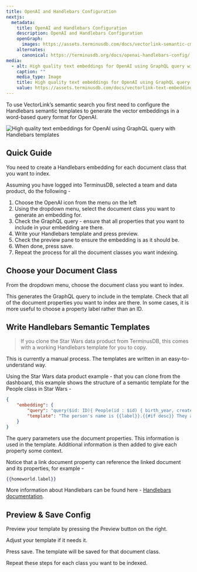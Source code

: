 ```yaml
---
title: OpenAI and Handlebars Configuration
nextjs:
  metadata:
    title: OpenAI and Handlebars Configuration
    description: OpenAI and Handlebars Configuration
    openGraph:
      images: https://assets.terminusdb.com/docs/vectorlink-semantic-cms.png
    alternates:
      canonical: https://terminusdb.org/docs/openai-handlebars-config/
media:
  - alt: High quality text embeddings for OpenAI using GraphQL query with Handlebars templates
    caption: ""
    media_type: Image
    title: High quality text embeddings for OpenAI using GraphQL query with Handlebars templates
    value: https://assets.terminusdb.com/docs/vectorlink-text-embeddings.png
---
```


To use VectorLink’s semantic search you first need to configure the Handlebars semantic templates to generate the vector embeddings in a word-based query format for OpenAI.

![High quality text embeddings for OpenAI using GraphQL query with Handlebars templates](https://assets.terminusdb.com/docs/vectorlink-text-embeddings.png)

## Quick Guide

You need to create a Handlebars embedding for each document class that you want to index.

Assuming you have logged into TerminusDB, selected a team and data product, do the following -

1.  Choose the OpenAI icon from the menu on the left
2.  Using the dropdown menu, select the document class you want to generate an embedding for.
3.  Check the GraphQL query - ensure that all properties that you want to include in your embedding are there.
4.  Write your Handlebars template and press preview.
5.  Check the preview pane to ensure the embedding is as it should be.
6.  When done, press save.
7.  Repeat the process for all the document classes you want indexing.

## Choose your Document Class

From the dropdown menu, choose the document class you want to index.

This generates the GraphQL query to include in the template. Check that all of the document properties you want to index are there. In some cases, it is more useful to choose a property label rather than an ID.

## Write Handlebars Semantic Templates

> If you clone the Star Wars data product from TerminusDB, this comes with a working Handlebars template for you to copy.

This is currently a manual process. The templates are written in an easy-to-understand way.

Using the Star Wars data product example - that you can clone from the dashboard, this example shows the structure of a semantic template for the People class in Star Wars -

```json
{
    "embedding": {
        "query": "query($id: ID){ People(id : $id) { birth_year, created, desc, edited, eye_color, gender, hair_colors, height, homeworld { label }, label, mass, skin_colors, species { label }, url } }",
        "template": "The person's name is {{label}}.{{#if desc}} They are described with the following synopsis: {{#each desc}} *{{this}} {{/each}}.{{/if}}{{#if gender}} Their gender is {{gender}}.{{/if}}{{#if hair_colors}} They have the following hair colours: {{hair_colors}}.{{/if}}{{#if mass}} They have a mass of {{mass}}.{{/if}}{{#if skin_colors}} Their skin colours are {{skin_colors}}.{{/if}}{{#if species}} Their species is {{species.label}}.{{/if}}{{#if homeworld}} Their homeworld is {{homeworld.label}}.{{/if}}"
    }
}
```

The query parameters use the document properties. This information is used in the template. Additional information is then added to give each property some context.

Notice that a link document property can reference the linked document and its properties, for example -

```handlebars
{{homeworld.label}}
```

More information about Handlebars can be found here - [Handlebars documentation](https://handlebarsjs.com/guide/).

## Preview & Save Config

Preview your template by pressing the Preview button on the right.

Adjust your template if it needs it.

Press save. The template will be saved for that document class.

Repeat these steps for each class you want to be indexed.